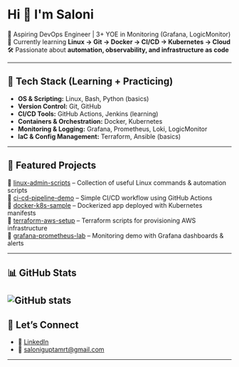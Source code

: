 # Hi 👋 I'm Saloni

🚀 Aspiring DevOps Engineer | 3+ YOE in Monitoring (Grafana, LogicMonitor)  
🌱 Currently learning **Linux → Git → Docker → CI/CD → Kubernetes → Cloud**  
🛠️ Passionate about **automation, observability, and infrastructure as code**  

---

## 🔧 Tech Stack (Learning + Practicing)
- **OS & Scripting:** Linux, Bash, Python (basics)
- **Version Control:** Git, GitHub
- **CI/CD Tools:** GitHub Actions, Jenkins (learning)
- **Containers & Orchestration:** Docker, Kubernetes
- **Monitoring & Logging:** Grafana, Prometheus, Loki, LogicMonitor
- **IaC & Config Management:** Terraform, Ansible (basics)

---

## 📂 Featured Projects
🔹 [linux-admin-scripts](#) – Collection of useful Linux commands & automation scripts  
🔹 [ci-cd-pipeline-demo](#) – Simple CI/CD workflow using GitHub Actions  
🔹 [docker-k8s-sample](#) – Dockerized app deployed with Kubernetes manifests  
🔹 [terraform-aws-setup](#) – Terraform scripts for provisioning AWS infrastructure  
🔹 [grafana-prometheus-lab](#) – Monitoring demo with Grafana dashboards & alerts  

---

## 📊 GitHub Stats
![GitHub stats](https://github-readme-stats.vercel.app/api?username=SaloniGuptadevops&show_icons=true&theme=tokyonight)
---

## 🤝 Let’s Connect
- 💼 [LinkedIn](https://linkedin.com/in/saloni-gupta0112)  
- 📧 [saloniguptamrt@gmail.com](mailto:saloniguptamrt@gmail.com)

---
